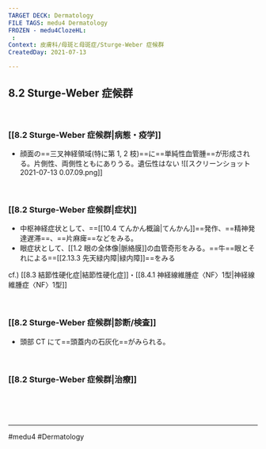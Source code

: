 ```yaml
---
TARGET DECK: Dermatology
FILE TAGS: medu4 Dermatology
FROZEN - medu4ClozeHL:
 : 
Context: 皮膚科/母斑と母斑症/Sturge-Weber 症候群
CreatedDay: 2021-07-13

---
```


## 8.2 Sturge-Weber 症候群

<br>

### [[8.2 Sturge-Weber 症候群|病態・疫学]]
* 顔面の==三叉神経領域(特に第 1, 2 枝)==に==単純性血管腫==が形成される。片側性、両側性ともにありうる。遺伝性はない
![[スクリーンショット 2021-07-13 0.07.09.png]]
<!--ID: 1626163349547-->


<br>

### [[8.2 Sturge-Weber 症候群|症状]]
* 中枢神経症状として、==[[10.4 てんかん概論|てんかん]]==発作、==精神発達遅滞==、==片麻痺==などをみる。
* 眼症状として、[[1.2 眼の全体像|脈絡膜]]の血管奇形をみる。==牛==眼とそれによる==[[2.13.3 先天緑内障|緑内障]]==をみる
<!--ID: 1626163349553-->

cf.) [[8.3 結節性硬化症|結節性硬化症]]・[[8.4.1 神経線維腫症〈NF〉1型|神経線維腫症〈NF〉1型]]


<br>

### [[8.2 Sturge-Weber 症候群|診断/検査]]
* 頭部 CT にて==頭蓋内の石灰化==がみられる。
<!--ID: 1655003337154-->


<br>

### [[8.2 Sturge-Weber 症候群|治療]]


<br><br><br>

---
#medu4 #Dermatology  
